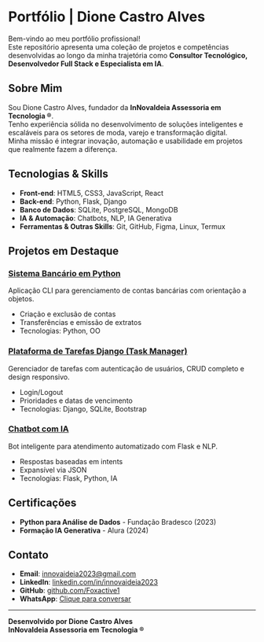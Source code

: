 # Portfólio | Dione Castro Alves

Bem-vindo ao meu portfólio profissional!  
Este repositório apresenta uma coleção de projetos e competências desenvolvidas ao longo da minha trajetória como **Consultor Tecnológico, Desenvolvedor Full Stack e Especialista em IA**.

## Sobre Mim

Sou Dione Castro Alves, fundador da **InNovaIdeia Assessoria em Tecnologia ®**.  
Tenho experiência sólida no desenvolvimento de soluções inteligentes e escaláveis para os setores de moda, varejo e transformação digital.  
Minha missão é integrar inovação, automação e usabilidade em projetos que realmente fazem a diferença.

## Tecnologias & Skills

- **Front-end**: HTML5, CSS3, JavaScript, React  
- **Back-end**: Python, Flask, Django  
- **Banco de Dados**: SQLite, PostgreSQL, MongoDB  
- **IA & Automação**: Chatbots, NLP, IA Generativa  
- **Ferramentas & Outras Skills**: Git, GitHub, Figma, Linux, Termux

## Projetos em Destaque

### [Sistema Bancário em Python](https://github.com/Foxactive1/banco)
Aplicação CLI para gerenciamento de contas bancárias com orientação a objetos.

- Criação e exclusão de contas
- Transferências e emissão de extratos
- Tecnologias: Python, OO

### [Plataforma de Tarefas Django (Task Manager)](https://github.com/Foxactive1/taskmanager)
Gerenciador de tarefas com autenticação de usuários, CRUD completo e design responsivo.

- Login/Logout
- Prioridades e datas de vencimento
- Tecnologias: Django, SQLite, Bootstrap

### [Chatbot com IA](https://github.com/Foxactive1/chatbot-flask)
Bot inteligente para atendimento automatizado com Flask e NLP.

- Respostas baseadas em intents
- Expansível via JSON
- Tecnologias: Flask, Python, IA

## Certificações

- **Python para Análise de Dados** - Fundação Bradesco (2023)  
- **Formação IA Generativa** - Alura (2024)

## Contato

- **Email**: [innovaideia2023@gmail.com](mailto:innovaideia2023@gmail.com)  
- **LinkedIn**: [linkedin.com/in/innovaideia2023](https://www.linkedin.com/in/innovaideia2023)  
- **GitHub**: [github.com/Foxactive1](https://github.com/Foxactive1)  
- **WhatsApp**: [Clique para conversar](https://wa.me/5516993117529)

---

**Desenvolvido por Dione Castro Alves**  
**InNovaIdeia Assessoria em Tecnologia ®**
